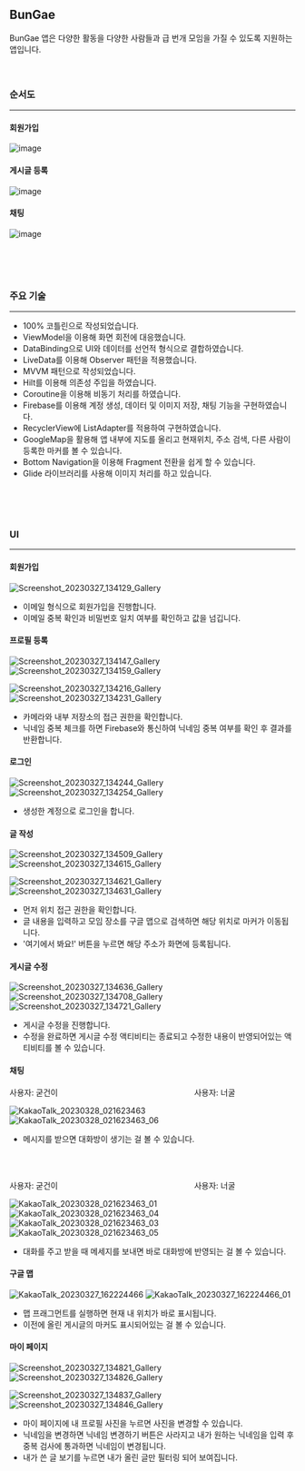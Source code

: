 ## BunGae

BunGae 앱은 다양한 활동을 다양한 사람들과 급 번개 모임을 가질 수 있도록 지원하는 앱입니다.
<br>
<br>
<br>

### 순서도
----------
<!-- ![1](https://user-images.githubusercontent.com/72846127/225082721-b15b8f99-69de-463e-8500-31ac636ed7d5.png)
<br>
![2](https://user-images.githubusercontent.com/72846127/225082730-fa7a640c-8d8d-4948-8061-27961a37ae8f.png)
<br>
![3](https://user-images.githubusercontent.com/72846127/225082736-99b86667-19a7-4a9c-a783-93cb2868cfba.png)
<br>
![4](https://user-images.githubusercontent.com/72846127/225082738-99e614b6-0e21-493b-8e9c-2453109a55de.png)
<br>
![5](https://user-images.githubusercontent.com/72846127/225082740-fc5497a3-4529-4e2e-9bf4-5589aeebe13b.png)
<br>  -->
#### 회원가입
![image](https://user-images.githubusercontent.com/72846127/229263000-0e919a7c-70dc-433e-a6b3-ba03a7f9d501.png)
<br>
#### 게시글 등록
![image](https://user-images.githubusercontent.com/72846127/229263005-a2c80a1b-d5c4-4f08-ac7b-285608241162.png)
<br>
#### 채팅
![image](https://user-images.githubusercontent.com/72846127/229262984-b5ddc00c-bf0d-4448-8d27-333e43600f9d.png)
<br>



<br>
<br>
<br>

### 주요 기술
---------
- 100% 코틀린으로 작성되었습니다.
- ViewModel을 이용해 화면 회전에 대응했습니다.
- DataBinding으로 UI와 데이터를 선언적 형식으로 결합하였습니다.
- LiveData를 이용해 Observer 패턴을 적용했습니다.
- MVVM 패턴으로 작성되었습니다.
- Hilt를 이용해 의존성 주입을 하였습니다.
- Coroutine을 이용해 비동기 처리를 하였습니다.
- Firebase를 이용해 계정 생성, 데이터 및 이미지 저장, 채팅 기능을 구현하였습니다.
- RecyclerView에 ListAdapter를 적용하여 구현하였습니다.
- GoogleMap을 활용해 앱 내부에 지도를 올리고 현재위치, 주소 검색, 다른 사람이 등록한 마커를 볼 수 있습니다.
- Bottom Navigation을 이용해 Fragment 전환을 쉽게 할 수 있습니다.
- Glide 라이브러리를 사용해 이미지 처리를 하고 있습니다.
<br>
<br>
<br>

### UI
--------
#### 회원가입
![Screenshot_20230327_134129_Gallery](https://user-images.githubusercontent.com/72846127/229263145-0738e35a-f49c-4cce-ab47-d92d39a0c912.jpg) 
- 이메일 형식으로 회원가입을 진행합니다.
- 이메일 중복 확인과 비밀번호 일치 여부를 확인하고 값을 넘깁니다.

#### 프로필 등록
![Screenshot_20230327_134147_Gallery](https://user-images.githubusercontent.com/72846127/229263150-449534c5-ee4f-4b86-8e87-1fe82b87155e.jpg) 
![Screenshot_20230327_134159_Gallery](https://user-images.githubusercontent.com/72846127/229263151-0616279f-b7c6-40c1-95db-76e76693b8d2.jpg)

![Screenshot_20230327_134216_Gallery](https://user-images.githubusercontent.com/72846127/229263155-f5bc3d87-1470-44fc-b8bc-1155459d566d.jpg) 
![Screenshot_20230327_134231_Gallery](https://user-images.githubusercontent.com/72846127/229263162-11ecbea4-3aaa-4631-b263-3c8522176618.jpg) 
- 카메라와 내부 저장소의 접근 권한을 확인합니다.
- 닉네임 중복 체크를 하면 Firebase와 통신하여 닉네임 중복 여부를 확인 후 결과를 반환합니다.

#### 로그인
![Screenshot_20230327_134244_Gallery](https://user-images.githubusercontent.com/72846127/229263173-b4e57247-8ee7-4353-9f72-15dc6c20dde4.jpg) 
![Screenshot_20230327_134254_Gallery](https://user-images.githubusercontent.com/72846127/229263215-0c622036-b968-4c55-ae7e-f34a9aa6eee7.jpg)
- 생성한 계정으로 로그인을 합니다.

#### 글 작성
![Screenshot_20230327_134509_Gallery](https://user-images.githubusercontent.com/72846127/229263400-d158ceb7-179f-4b84-ba61-aa271f680fdf.jpg) 
![Screenshot_20230327_134615_Gallery](https://user-images.githubusercontent.com/72846127/229263405-2e4c5da0-28f8-4f1c-82af-2d1557bd2297.jpg)

![Screenshot_20230327_134621_Gallery](https://user-images.githubusercontent.com/72846127/229263409-3d9024c8-b2bd-44af-867e-942ace985ad5.jpg) 
![Screenshot_20230327_134631_Gallery](https://user-images.githubusercontent.com/72846127/229263415-08af24b4-e9bb-4c66-ab58-21ddf780e21d.jpg) 
- 먼저 위치 접근 권한을 확인합니다.
- 글 내용을 입력하고 모임 장소를 구글 맵으로 검색하면 해당 위치로 마커가 이동됩니다.
- '여기에서 봐요!' 버튼을 누르면 해당 주소가 화면에 등록됩니다.

#### 게시글 수정
![Screenshot_20230327_134636_Gallery](https://user-images.githubusercontent.com/72846127/229263516-3da81471-25a9-448d-9125-a76971e38cd8.jpg) 
![Screenshot_20230327_134708_Gallery](https://user-images.githubusercontent.com/72846127/229263519-5892d8eb-2655-4eb6-966c-e38b7b65dce9.jpg) 
![Screenshot_20230327_134721_Gallery](https://user-images.githubusercontent.com/72846127/229263522-f0b4bc49-6810-4d79-ac98-fe8b80f520aa.jpg)
- 게시글 수정을 진행합니다.
- 수정을 완료하면 게시글 수정 액티비티는 종료되고 수정한 내용이 반영되어있는 액티비티를 볼 수 있습니다.

#### 채팅
사용자: 굳건이 &nbsp; &nbsp; &nbsp; &nbsp; &nbsp; &nbsp; &nbsp; &nbsp; &nbsp; &nbsp; &nbsp; &nbsp; &nbsp; &nbsp; &nbsp; &nbsp;  &nbsp; &nbsp; &nbsp; &nbsp; &nbsp; &nbsp; &nbsp; &nbsp; &nbsp; &nbsp; &nbsp; &nbsp; &nbsp; &nbsp; 사용자: 너굴

![KakaoTalk_20230328_021623463](https://user-images.githubusercontent.com/72846127/229263998-e512ec5c-799b-4d8a-9ede-6116103e0480.gif) ![KakaoTalk_20230328_021623463_06](https://user-images.githubusercontent.com/72846127/229264354-0180061c-ed14-4b6c-b4f8-907391e72f35.jpg)
- 메시지를 받으면 대화방이 생기는 걸 볼 수 있습니다.

<br><br>

사용자: 굳건이 &nbsp; &nbsp; &nbsp; &nbsp; &nbsp; &nbsp; &nbsp; &nbsp; &nbsp; &nbsp; &nbsp; &nbsp; &nbsp; &nbsp; &nbsp; &nbsp;  &nbsp; &nbsp; &nbsp; &nbsp; &nbsp; &nbsp; &nbsp; &nbsp; &nbsp; &nbsp; &nbsp; &nbsp; &nbsp; &nbsp; 사용자: 너굴

![KakaoTalk_20230328_021623463_01](https://user-images.githubusercontent.com/72846127/229264484-89826696-6aec-492f-b048-099e8f07e9a1.gif) ![KakaoTalk_20230328_021623463_04](https://user-images.githubusercontent.com/72846127/229264415-60723ed4-f97a-4d92-9d65-85195ae7d3e0.gif) ![KakaoTalk_20230328_021623463_03](https://user-images.githubusercontent.com/72846127/229264444-90756003-7b65-41c7-a2a1-333206c8ed52.gif) ![KakaoTalk_20230328_021623463_05](https://user-images.githubusercontent.com/72846127/229264454-297096b2-e9d1-401f-a0f8-83860a75ac88.gif)

- 대화를 주고 받을 때 메세지를 보내면 바로 대화방에 반영되는 걸 볼 수 있습니다.

#### 구글 맵
![KakaoTalk_20230327_162224466](https://user-images.githubusercontent.com/72846127/229264548-dc6df6f5-0b29-4fd7-a939-78d014bddda5.jpg) ![KakaoTalk_20230327_162224466_01](https://user-images.githubusercontent.com/72846127/229264553-6b63c672-7971-4573-a803-72e3a79fe2bc.jpg)
- 맵 프래그먼트를 실행하면 현재 내 위치가 바로 표시됩니다.
- 이전에 올린 게시글의 마커도 표시되어있는 걸 볼 수 있습니다.

#### 마이 페이지
![Screenshot_20230327_134821_Gallery](https://user-images.githubusercontent.com/72846127/229264608-99cee76e-e834-46a9-9b4c-886f17e8aa92.jpg) ![Screenshot_20230327_134826_Gallery](https://user-images.githubusercontent.com/72846127/229264609-59da4fd3-c66c-4f43-900a-e56aec39005a.jpg)

![Screenshot_20230327_134837_Gallery](https://user-images.githubusercontent.com/72846127/229264611-9fe1f0b3-79db-4375-94c9-20d20588c255.jpg) ![Screenshot_20230327_134846_Gallery](https://user-images.githubusercontent.com/72846127/229264612-ba49b656-a44e-4767-b1d1-7fbe6f47bb54.jpg)
- 마이 페이지에 내 프로필 사진을 누르면 사진을 변경할 수 있습니다.
- 닉네임을 변경하면 닉네임 변경하기 버튼은 사라지고 내가 원하는 닉네임을 입력 후 중복 검사에 통과하면 닉네임이 변경됩니다.
- 내가 쓴 글 보기를 누르면 내가 올린 글만 필터링 되어 보여집니다.


